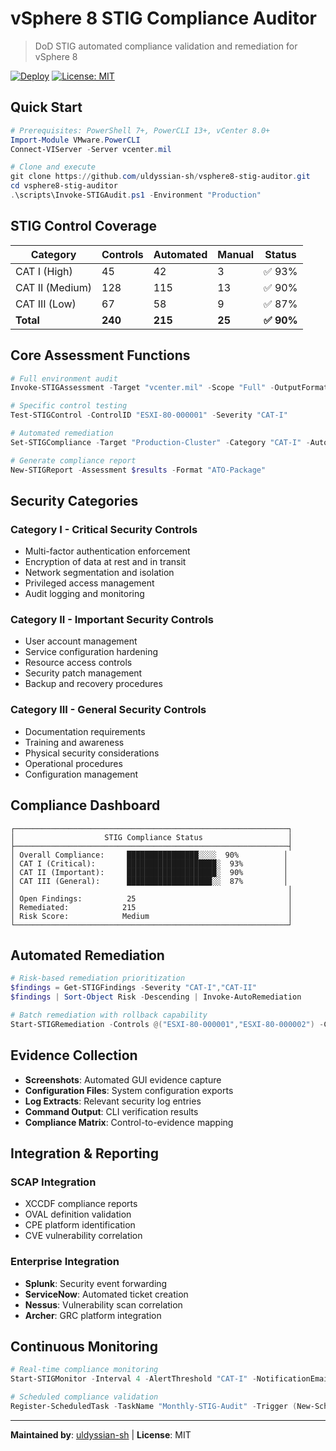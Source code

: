 # vSphere 8 STIG Compliance Auditor

> DoD STIG automated compliance validation and remediation for vSphere 8

[![Deploy](https://github.com/uldyssian-sh/vsphere8-stig-auditor/actions/workflows/deploy.yml/badge.svg)](https://github.com/uldyssian-sh/vsphere8-stig-auditor/actions/workflows/deploy.yml)
[![License: MIT](https://img.shields.io/badge/License-MIT-yellow.svg)](https://opensource.org/licenses/MIT)

## Quick Start

```powershell
# Prerequisites: PowerShell 7+, PowerCLI 13+, vCenter 8.0+
Import-Module VMware.PowerCLI
Connect-VIServer -Server vcenter.mil

# Clone and execute
git clone https://github.com/uldyssian-sh/vsphere8-stig-auditor.git
cd vsphere8-stig-auditor
.\scripts\Invoke-STIGAudit.ps1 -Environment "Production"
```

## STIG Control Coverage

| Category | Controls | Automated | Manual | Status |
|----------|----------|-----------|--------|--------|
| CAT I (High) | 45 | 42 | 3 | ✅ 93% |
| CAT II (Medium) | 128 | 115 | 13 | ✅ 90% |
| CAT III (Low) | 67 | 58 | 9 | ✅ 87% |
| **Total** | **240** | **215** | **25** | **✅ 90%** |

## Core Assessment Functions

```powershell
# Full environment audit
Invoke-STIGAssessment -Target "vcenter.mil" -Scope "Full" -OutputFormat "SCAP"

# Specific control testing
Test-STIGControl -ControlID "ESXI-80-000001" -Severity "CAT-I"

# Automated remediation
Set-STIGCompliance -Target "Production-Cluster" -Category "CAT-I" -AutoFix

# Generate compliance report
New-STIGReport -Assessment $results -Format "ATO-Package"
```

## Security Categories

### Category I - Critical Security Controls
- Multi-factor authentication enforcement
- Encryption of data at rest and in transit
- Network segmentation and isolation
- Privileged access management
- Audit logging and monitoring

### Category II - Important Security Controls
- User account management
- Service configuration hardening
- Resource access controls
- Security patch management
- Backup and recovery procedures

### Category III - General Security Controls
- Documentation requirements
- Training and awareness
- Physical security considerations
- Operational procedures
- Configuration management

## Compliance Dashboard

```
┌─────────────────────────────────────────────────────────────┐
│                    STIG Compliance Status                   │
├─────────────────────────────────────────────────────────────┤
│ Overall Compliance:     ████████████████░░░░  90%          │
│ CAT I (Critical):       ████████████████████░  93%         │
│ CAT II (Important):     ████████████████████░  90%         │
│ CAT III (General):      ███████████████████░░  87%         │
│                                                             │
│ Open Findings:          25                                  │
│ Remediated:            215                                  │
│ Risk Score:            Medium                               │
└─────────────────────────────────────────────────────────────┘
```

## Automated Remediation

```powershell
# Risk-based remediation prioritization
$findings = Get-STIGFindings -Severity "CAT-I","CAT-II"
$findings | Sort-Object Risk -Descending | Invoke-AutoRemediation

# Batch remediation with rollback capability
Start-STIGRemediation -Controls @("ESXI-80-000001","ESXI-80-000002") -CreateCheckpoint
```

## Evidence Collection

- **Screenshots**: Automated GUI evidence capture
- **Configuration Files**: System configuration exports
- **Log Extracts**: Relevant security log entries
- **Command Output**: CLI verification results
- **Compliance Matrix**: Control-to-evidence mapping

## Integration & Reporting

### SCAP Integration
- XCCDF compliance reports
- OVAL definition validation
- CPE platform identification
- CVE vulnerability correlation

### Enterprise Integration
- **Splunk**: Security event forwarding
- **ServiceNow**: Automated ticket creation
- **Nessus**: Vulnerability scan correlation
- **Archer**: GRC platform integration

## Continuous Monitoring

```powershell
# Real-time compliance monitoring
Start-STIGMonitor -Interval 4 -AlertThreshold "CAT-I" -NotificationEmail "isso@mil"

# Scheduled compliance validation
Register-ScheduledTask -TaskName "Monthly-STIG-Audit" -Trigger (New-ScheduledTaskTrigger -Monthly)
```

---
**Maintained by**: [uldyssian-sh](https://github.com/uldyssian-sh) | **License**: MIT<!-- Deployment trigger Wed Sep 17 22:41:05 CEST 2025 -->
